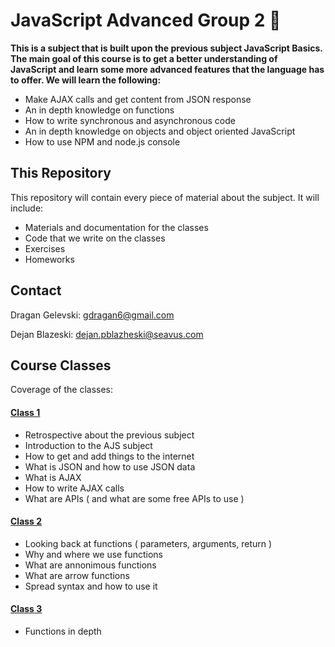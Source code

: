 # JavaScript Advanced Group 2 &#x1F4D8;
**This is a subject that is built upon the previous subject JavaScript Basics. The main goal of this course is to get a better understanding of JavaScript and learn some more advanced features that the language has to offer. We will learn the following:**
* Make AJAX calls and get content from JSON response
* An in depth knowledge on functions
* How to write synchronous and asynchronous code
* An in depth knowledge on objects and object oriented JavaScript
* How to use NPM and node.js console
## This Repository
This repository will contain every piece of material about the subject. It will include:
* Materials and documentation for the classes 
* Code that we write on the classes
* Exercises
* Homeworks
## Contact
Dragan Gelevski: gdragan6@gmail.com

Dejan Blazeski: dejan.pblazheski@seavus.com
## Course Classes
Coverage of the classes:
#### [Class 1](https://github.com/sedc-codecademy/sedc7-04-ajs/blob/master/g2/Class1/README.md)
* Retrospective about the previous subject
* Introduction to the AJS subject
* How to get and add things to the internet
* What is JSON and how to use JSON data
* What is AJAX
* How to write AJAX calls
* What are APIs ( and what are some free APIs to use )

#### [Class 2](https://github.com/sedc-codecademy/sedc7-04-ajs/blob/master/g2/Class2/README.md)
* Looking back at functions ( parameters, arguments, return )
* Why and where we use functions
* What are annonimous functions
* What are arrow functions
* Spread syntax and how to use it

#### [Class 3](https://github.com/sedc-codecademy/sedc7-04-ajs/blob/master/g2/Class3/README.md)
* Functions in depth